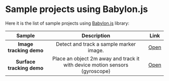 # Sample projects using Babylon.js

Here it is the list of sample projects using [Babylon.js](https://github.com/BabylonJS) library:

Sample | Description | Link
:----------: | :---------: | :---:
**Image tracking demo** | Detect and track a sample marker image.  | [Open](./image-tracking)
**Surface tracking demo** | Place an object 2m away and track it with device motion sensors (gyroscope) | [Open](./surface-tracking)

